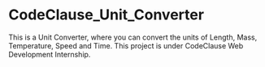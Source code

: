 # CodeClause_Unit_Converter
This is a Unit Converter, where you can convert the units of Length, Mass, Temperature, Speed and Time. This project is under CodeClause Web Development Internship. 
